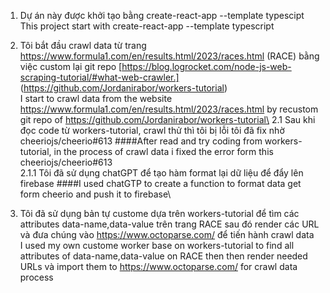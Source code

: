 


1. Dự án này được khởi tạo bằng create-react-app --template typescipt\
   This project start with create-react-app --template typescript

2. Tôi bắt đầu crawl data từ trang https://www.formula1.com/en/results.html/2023/races.html (RACE) bằng việc custom lại git repo [https://blog.logrocket.com/node-js-web-scraping-tutorial/#what-web-crawler.] (https://github.com/Jordanirabor/workers-tutorial)\
    I start to crawl data from the website https://www.formula1.com/en/results.html/2023/races.html by recustom git repo of https://github.com/Jordanirabor/workers-tutorial\
    2.1 Sau khi đọc code từ workers-tutorial, crawl thử thì tôi bị lỗi tôi đã fix nhờ cheeriojs/cheerio#613 ####After read and try coding from workers-tutorial, in the process of crawl data i fixed the error form this cheeriojs/cheerio#613\
    2.1.1 Tôi đã sử dụng chatGPT để tạo hàm format lại dữ liệu để đẩy lên firebase ####I used chatGTP to create a function to format data get form cheerio and push it to firebase\

3. Tôi đã sử dụng bản tự custome dựa trên workers-tutorial để tìm các attributes data-name,data-value trên trang RACE sau đó render các URL và đưa chúng vào https://www.octoparse.com/ để tiến hành crawl data\
    I used my own custome worker base on workers-tutorial to find all attributes of data-name,data-value on RACE then then render needed URLs và import them to https://www.octoparse.com/ for crawl data process






